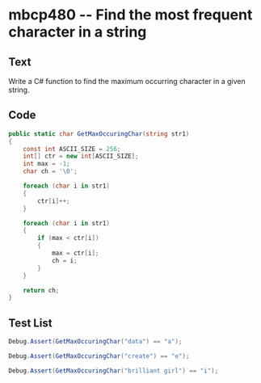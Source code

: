 # mbcp480 -- Find the most frequent character in a string

## Text

Write a C# function to find the maximum occurring character in a given string.

## Code

```csharp
public static char GetMaxOccuringChar(string str1)
{
    const int ASCII_SIZE = 256;
    int[] ctr = new int[ASCII_SIZE];
    int max = -1;
    char ch = '\0';

    foreach (char i in str1)
    {
        ctr[i]++;
    }

    foreach (char i in str1)
    {
        if (max < ctr[i])
        {
            max = ctr[i];
            ch = i;
        }
    }

    return ch;
}
```

## Test List

```csharp
Debug.Assert(GetMaxOccuringChar("data") == "a");
```

```csharp
Debug.Assert(GetMaxOccuringChar("create") == "e");
```

```csharp
Debug.Assert(GetMaxOccuringChar("brilliant girl") == "i");
```
